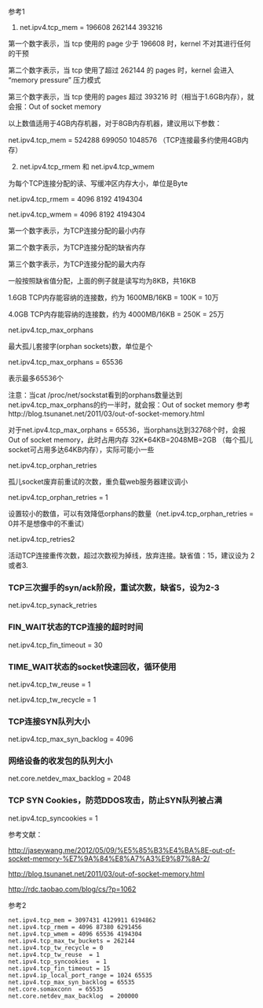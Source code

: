 参考1
1. net.ipv4.tcp_mem = 196608       262144  393216

  第一个数字表示，当 tcp 使用的 page 少于 196608 时，kernel 不对其进行任何的干预

  第二个数字表示，当 tcp 使用了超过 262144 的 pages 时，kernel 会进入 “memory pressure” 压力模式

  第三个数字表示，当 tcp 使用的 pages 超过 393216 时（相当于1.6GB内存），就会报：Out of socket memory

  以上数值适用于4GB内存机器，对于8GB内存机器，建议用以下参数：

  net.ipv4.tcp_mem = 524288     699050  1048576  （TCP连接最多约使用4GB内存）


2. net.ipv4.tcp_rmem 和 net.ipv4.tcp_wmem

为每个TCP连接分配的读、写缓冲区内存大小，单位是Byte

  net.ipv4.tcp_rmem = 4096        8192    4194304

  net.ipv4.tcp_wmem = 4096        8192    4194304

  第一个数字表示，为TCP连接分配的最小内存

  第二个数字表示，为TCP连接分配的缺省内存

  第三个数字表示，为TCP连接分配的最大内存

  一般按照缺省值分配，上面的例子就是读写均为8KB，共16KB

  1.6GB TCP内存能容纳的连接数，约为  1600MB/16KB = 100K = 10万

  4.0GB TCP内存能容纳的连接数，约为  4000MB/16KB = 250K = 25万

net.ipv4.tcp_max_orphans

最大孤儿套接字(orphan sockets)数，单位是个

net.ipv4.tcp_max_orphans = 65536

表示最多65536个

注意：当cat /proc/net/sockstat看到的orphans数量达到net.ipv4.tcp_max_orphans的约一半时，就会报：Out of socket memory
 参考http://blog.tsunanet.net/2011/03/out-of-socket-memory.html

对于net.ipv4.tcp_max_orphans = 65536，当orphans达到32768个时，会报Out of socket memory，此时占用内存 32K*64KB=2048MB=2GB
  （每个孤儿socket可占用多达64KB内存），实际可能小一些

net.ipv4.tcp_orphan_retries

孤儿socket废弃前重试的次数，重负载web服务器建议调小

  net.ipv4.tcp_orphan_retries = 1

  设置较小的数值，可以有效降低orphans的数量（net.ipv4.tcp_orphan_retries = 0并不是想像中的不重试）

net.ipv4.tcp_retries2

活动TCP连接重传次数，超过次数视为掉线，放弃连接。缺省值：15，建议设为 2或者3.

### TCP三次握手的syn/ack阶段，重试次数，缺省5，设为2-3
net.ipv4.tcp_synack_retries

### FIN_WAIT状态的TCP连接的超时时间
net.ipv4.tcp_fin_timeout = 30

### TIME_WAIT状态的socket快速回收，循环使用
net.ipv4.tcp_tw_reuse = 1

net.ipv4.tcp_tw_recycle = 1

### TCP连接SYN队列大小
net.ipv4.tcp_max_syn_backlog = 4096

### 网络设备的收发包的队列大小
net.core.netdev_max_backlog = 2048

### TCP SYN Cookies，防范DDOS攻击，防止SYN队列被占满
net.ipv4.tcp_syncookies = 1




参考文献：

http://jaseywang.me/2012/05/09/%E5%85%B3%E4%BA%8E-out-of-socket-memory-%E7%9A%84%E8%A7%A3%E9%87%8A-2/

http://blog.tsunanet.net/2011/03/out-of-socket-memory.html

http://rdc.taobao.com/blog/cs/?p=1062



参考2
```shell
net.ipv4.tcp_mem = 3097431 4129911 6194862
net.ipv4.tcp_rmem = 4096 87380 6291456
net.ipv4.tcp_wmem = 4096 65536 4194304
net.ipv4.tcp_max_tw_buckets = 262144
net.ipv4.tcp_tw_recycle = 0
net.ipv4.tcp_tw_reuse  = 1
net.ipv4.tcp_syncookies  = 1
net.ipv4.tcp_fin_timeout = 15
net.ipv4.ip_local_port_range = 1024 65535
net.ipv4.tcp_max_syn_backlog = 65535
net.core.somaxconn  = 65535
net.core.netdev_max_backlog  = 200000
```
